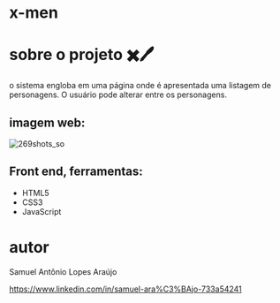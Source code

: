 # x-men
# sobre o projeto ✖️🖊️

o sistema engloba em uma página onde é apresentada uma listagem de personagens. O usuário pode alterar entre os personagens.

## imagem web:
![269shots_so](https://github.com/lopppes/listagem-pokemon/assets/109006648/2f60c5af-4b57-4cb8-913f-926ba356a9fa)

## Front end, ferramentas:
* HTML5
* CSS3
* JavaScript

# autor

Samuel Antônio Lopes Araújo

https://www.linkedin.com/in/samuel-ara%C3%BAjo-733a54241 
